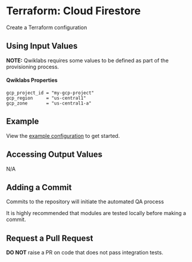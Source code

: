 # Terraform: Cloud Firestore 

Create a Terraform configuration

## Using Input Values 

__NOTE:__ Qwiklabs requires some values to be defined as part of the provisioning process. 

#### Qwiklabs Properties
```
gcp_project_id = "my-gcp-project"
gcp_region     = "us-central1"
gcp_zone       = "us-central1-a"
```


## Example

View the [example configuration](https://github.com/CloudVLab/terraform-lab-foundation/tree/main/basics/gce_instance/example) to get started.

## Accessing Output Values 

N/A

## Adding a Commit 

Commits to the repository will initiate the automated QA process

It is highly recommended that modules are tested locally before making a commit.

## Request a Pull Request

__DO NOT__ raise a PR on code that does not pass integration tests.
